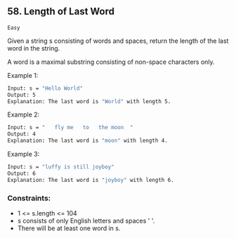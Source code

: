 ## 58. Length of Last Word
`Easy`

Given a string s consisting of words and spaces, return the length of the last word in the string.

A word is a maximal 
substring
 consisting of non-space characters only.

 

Example 1:
```sh
Input: s = "Hello World"
Output: 5
Explanation: The last word is "World" with length 5.
```

Example 2:
```sh
Input: s = "   fly me   to   the moon  "
Output: 4
Explanation: The last word is "moon" with length 4.
```

Example 3:
```sh
Input: s = "luffy is still joyboy"
Output: 6
Explanation: The last word is "joyboy" with length 6.
```

### Constraints:

- 1 <= s.length <= 104
- s consists of only English letters and spaces ' '.
- There will be at least one word in s.

